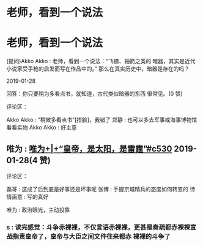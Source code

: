 # 老师，看到一个说法

# 老师，看到一个说法

(提问)Akko Akko : 老师，看到一个说法：“飞镖、袖箭之类的 暗器，其实是近代小说家受手枪的启发而写在作品中的。” 那么在真实历史中，暗器是存在的吗？

2019-01-28

回答：你只要稍为多看点书，就知道，古代类似暗器的东西 很常见。(0 赞)

评论区：

Akko Akko : “稍微多看点书”[捂脸]，我错了 郑静 : 也可以多去军事或海事博物馆看看实物 Akko Akko : 好主意

## 唯为 : [唯为](https://mp.weixin.qq.com/s/sS9iDokOxspoMFuffRHpcA)[+|+“](https://mp.weixin.qq.com/s/sS9iDokOxspoMFuffRHpcA)[皇帝，是太阳，是雷霆](https://mp.weixin.qq.com/s/sS9iDokOxspoMFuffRHpcA)[”#c530](https://mp.weixin.qq.com/s/sS9iDokOxspoMFuffRHpcA) 2019-01-28(4 赞)

评论区：

磊哥 : 这成了后到底是好事还是坏事呢 张博 : 手握京城精兵的态度如何转变的 诗情画意 : 写的真好

唯为 : 政治眼光，主动投靠

### s : 读完感觉：斗争赤裸裸，不仅言语赤裸裸，更甚是奏疏都赤裸裸宣战指责皇帝了，皇帝与大臣之间文件往来都赤 裸裸的斗争了